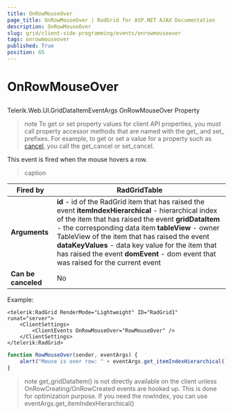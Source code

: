 ```yaml
---
title: OnRowMouseOver
page_title: OnRowMouseOver | RadGrid for ASP.NET AJAX Documentation
description: OnRowMouseOver
slug: grid/client-side-programming/events/onrowmouseover
tags: onrowmouseover
published: True
position: 65
---
```


# OnRowMouseOver



## 

Telerik.Web.UI.GridDataItemEventArgs OnRowMouseOver Property

>note To get or set property values for client API properties, you must call property accessor methods that are named with the get_ and set_ prefixes. For example, to get or set a value for a property such as [cancel](https://msdn.microsoft.com/en-us/library/bb310859.aspx), you call the get_cancel or set_cancel.
>


This event is fired when the mouse hovers a row.


>caption  

|  **Fired by**  | RadGridTable |
| ------ | ------ |
| **Arguments** | **id** - id of the RadGrid item that has raised the event **itemIndexHierarchical** - hierarchical index of the item that has raised the event **gridDataItem** - the corresponding data item **tableView** - owner TableView of the item that has raised the event **dataKeyValues** - data key value for the item that has raised the event **domEvent** - dom event that was raised for the current event|
| **Can be canceled** |No|

Example:

````ASP.NET
<telerik:RadGrid RenderMode="Lightweight" ID="RadGrid1" runat="server">
    <ClientSettings>
        <ClientEvents OnRowMouseOver="RowMouseOver" />
    </ClientSettings>
</telerik:RadGrid>
````



````JavaScript
function RowMouseOver(sender, eventArgs) {
    alert("Mouse is over row: " + eventArgs.get_itemIndexHierarchical());
}
````



>note get_gridDataItem() is not directly available on the client unless OnRowCreating/OnRowCreated events are hooked up. This is done for optimization purpose. If you need the rowIndex, you can use eventArgs.get_itemIndexHierarchical()
>

